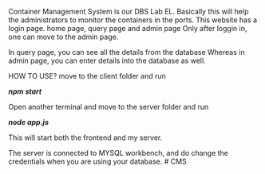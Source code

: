 Container Management System is our DBS Lab EL. Basically this will help the administrators to monitor the containers in the ports. 
This website has a login page. home page, query page and admin page
Only after loggin in, one can move to the admin page. 

In query page, you can see all the details from the database
Whereas in admin page, you can enter details into the database as well.

HOW TO USE?
move to the client folder and run


***npm start***


Open another terminal and move to the server folder and run


***node app.js***

This will start both the frontend and my server.

The server is connected to MYSQL workbench, and do change the credentials when you are using your database.
#   C M S 
 
 
